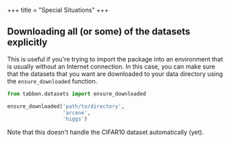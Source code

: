 +++
title = "Special Situations"
+++

## Downloading all (or some) of the datasets explicitly

This is useful if you're trying to import the package into an environment that is usually without an Internet connection. In this case, you can make sure that the datasets that you want are downloaded to your data directory using the `ensure_downloaded` function.

```python
from tabben.datasets import ensure_downloaded

ensure_downloaded('path/to/directory', 
                  'arcene', 
                  'higgs')
```

Note that this doesn't handle the CIFAR10 dataset automatically (yet).
